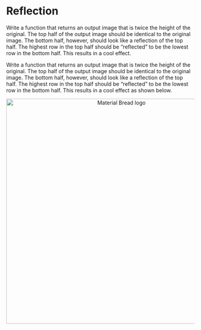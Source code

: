 # Reflection

Write a function that returns an output image that is twice the height of the original. The top half of the output image should be identical to the original image. The bottom half, however, should look like a reflection of the top half. The highest row in the top half should be “reflected” to be the lowest row in the bottom half. This results in a cool effect.

Write a function that returns an output image that is twice the height of the original. The top half of the output image should be identical to the original image. The bottom half, however, should look like a reflection of the top half. The highest row in the top half should be “reflected” to be the lowest row in the bottom half. This results in a cool effect as shown below.

<p align="center">
  <img width="600" src="https://static.us.edusercontent.com/files/24eRBM5oddv9zrHcHSEyxORD" alt="Material Bread logo">
</p>
